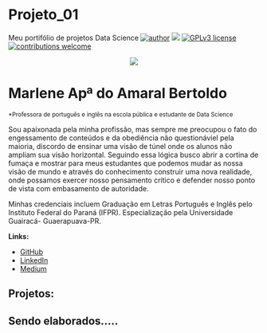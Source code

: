 # Projeto_01
Meu portifólio de projetos Data Science
[![author](https://img.shields.io/badge/author-carlosfab-red.svg)](https://www.linkedin.com/in/carlosfab) [![](https://img.shields.io/badge/python-3.7+-blue.svg)](https://www.python.org/downloads/release/python-365/) [![GPLv3 license](https://img.shields.io/badge/License-GPLv3-blue.svg)](http://perso.crans.org/besson/LICENSE.html) [![contributions welcome](https://img.shields.io/badge/contributions-welcome-brightgreen.svg?style=flat)](https://github.com/carlosfab/data_science/issues)

<p align="center">
  <img src = "https://github.com/marlenebertoldo/projeto_1_data_science/blob/main/sinapse.png">
</p>

# Marlene Apª do Amaral Bertoldo
<sub>*Professora de português e inglês na escola pública e estudante de Data Science</sub>

Sou apaixonada pela minha profissão, mas sempre me preocupou o fato do engessamento de conteúdos e da obediência não questionáviel pela maioria, discordo de ensinar uma visão de túnel onde os alunos não ampliam sua visão horizontal. Seguindo essa lógica busco abrir a cortina de fumaça e mostrar para meus estudantes que podemos mudar as nossa visão de mundo e através do conhecimento construir uma nova realidade, onde possamos exercer nosso pensamento crítico e defender nosso ponto de vista com embasamento de autoridade.

Minhas credenciais incluem Graduação em Letras Português e Inglês pelo Instituto Federal do Paraná (IFPR). Especialização pela Universidade Guairacá- Guaerapuava-PR.


**Links:**
* [GitHub](https://github.com/marlenebertoldo)
* [LinkedIn]()
* [Medium](https://medium.com/@marleneamaralbertoldo)


## Projetos:
Sendo elaborados.....
---
